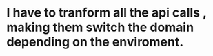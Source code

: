# I have to tranform all the api calls , making them switch the domain depending on the enviroment.
